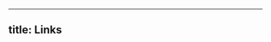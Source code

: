 <!-- Cloudflare Web Analytics --><script defer src='https://static.cloudflareinsights.com/beacon.min.js' data-cf-beacon='{"token": "fa6c5a2355224e008a2c4edf804059e7"}'></script><!-- End Cloudflare Web Analytics -->
---
title: Links
---

